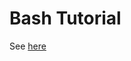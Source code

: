 # Bash Tutorial

See [here](https://www.hackerrank.com/domains/shell?filters%5Bsubdomains%5D%5B%5D=bash)

